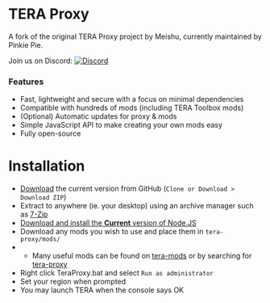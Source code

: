 # TERA Proxy
A fork of the original TERA Proxy project by Meishu, currently maintained by Pinkie Pie.

Join us on Discord: [![Discord](https://discordapp.com/api/guilds/281311998765957121/widget.png)](https://discord.gg/RR9zf85)

### Features
* Fast, lightweight and secure with a focus on minimal dependencies
* Compatible with hundreds of mods (including TERA Toolbox mods)
* (Optional) Automatic updates for proxy & mods
* Simple JavaScript API to make creating your own mods easy
* Fully open-source

# Installation
* [Download](https://github.com/tera-proxy/tera-proxy/archive/master.zip) the current version from GitHub (`Clone or Download > Download ZIP`)
* Extract to anywhere (ie. your desktop) using an archive manager such as [7-Zip](https://sourceforge.net/projects/sevenzip/files/latest/download)
* [Download and install the **Current** version of Node.JS](https://nodejs.org)
* Download any mods you wish to use and place them in `tera-proxy/mods/`
* * Many useful mods can be found on [tera-mods](https://github.com/tera-mods) or by searching for [tera-proxy](https://github.com/search?q=tera-proxy)
* Right click TeraProxy.bat and select `Run as administrator`
* Set your region when prompted
* You may launch TERA when the console says OK